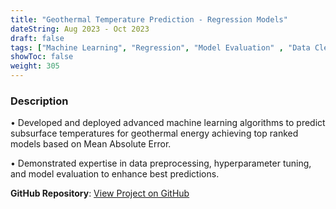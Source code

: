 ```yaml
---
title: "Geothermal Temperature Prediction - Regression Models"
dateString: Aug 2023 - Oct 2023
draft: false
tags: ["Machine Learning", "Regression", "Model Evaluation" , "Data Cleaning", "Data Preprocessing", "Hyperparamter Tuning" ]
showToc: false
weight: 305
--- 
```


### Description

• Developed and deployed advanced machine learning algorithms to predict subsurface temperatures for geothermal energy
achieving top ranked models based on Mean Absolute Error.

• Demonstrated expertise in data preprocessing, hyperparameter tuning, and model evaluation to enhance best predictions.

**GitHub Repository**: [View Project on GitHub](https://github.com/Phravin/Geothermal-Temperature-Prediction)